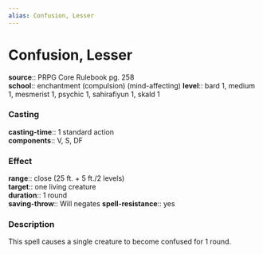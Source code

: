 ```yaml
---
alias: Confusion, Lesser
---
```


# Confusion, Lesser 

**source**:: PRPG Core Rulebook pg. 258  
**school**:: enchantment (compulsion) (mind-affecting)
**level**:: bard 1, medium 1, mesmerist 1, psychic 1, sahirafiyun 1, skald 1

### Casting 

**casting-time**:: 1 standard action  
**components**:: V, S, DF

### Effect 

**range**:: close (25 ft. + 5 ft./2 levels)  
**target**:: one living creature  
**duration**:: 1 round  
**saving-throw**:: Will negates
**spell-resistance**:: yes

### Description 

This spell causes a single creature to become confused for 1 round.
